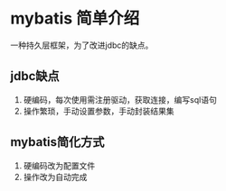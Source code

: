# mybatis 简单介绍
一种持久层框架，为了改进jdbc的缺点。
## jdbc缺点
1. 硬编码，每次使用需注册驱动，获取连接，编写sql语句
2. 操作繁琐，手动设置参数，手动封装结果集
## mybatis简化方式
1. 硬编码改为配置文件
2. 操作改为自动完成
